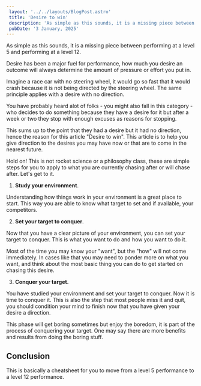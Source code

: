 ```yaml
---
 layout: '../../layouts/BlogPost.astro'
 title: 'Desire to win'
 description: 'As simple as this sounds, it is a missing piece between performing at a level 5 and performing at a level 12.'
 pubDate: '3 January, 2025'
---
```


As simple as this sounds, it is a missing piece between performing at a level 5 and performing at a level 12.

Desire has been a major fuel for performance, how much you desire an outcome will always determine the amount of pressure or effort you put in.

Imagine a race car with no steering wheel, it would go so fast that it would crash because it is not being directed by the steering wheel. The same principle applies with a desire with no direction.

You have probably heard alot of folks - you might also fall in this category - who decides to do something because they have a desire for it but after a week or two they stop with enough excuses as reasons for stopping.

This sums up to the point that they had a desire but it had no direction, hence the reason for this article "Desire to win". This article is to help you give direction to the desires you may have now or that are to come in the nearest future.

Hold on! This is not rocket science or a philosophy class, these are simple steps for you to apply to what you are currently chasing after or will chase after. Let's get to it.

1. **Study your environment**.

Understanding how things work in your environment is a great place to start. This way you are able to know what target to set and if available, your competitors.

2. **Set your target to conquer**.

Now that you have a clear picture of your environment, you can set your target to conquer. This is what you want to do and how you want to do it.

Most of the time you may know your "want", but the "how" will not come immediately. In cases like that you may need to ponder more on what you want, and think about the most basic thing you can do to get started on chasing this desire.

3. **Conquer your target.**

You have studied your environment and set your target to conquer. Now it is time to conquer it. This is also the step that most people miss it and quit, you should condition your mind to finish now that you have given your desire a direction.

This phase will get boring sometimes but enjoy the boredom, it is part of the process of conquering your target. One may say there are more benefits and results from doing the boring stuff.

## Conclusion

This is basically a cheatsheet for you to move from a level 5 performance to a level 12 performance.

